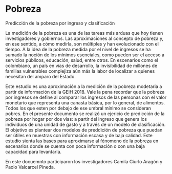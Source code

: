 # Pobreza
 Predicción de la pobreza por ingreso y clasificación 

La medición de la pobreza es una de las tareas más arduas que hoy tienen investigadores y gobiernos. Las aproximaciones al concepto de pobreza y, en ese sentido, a cómo medirla, son múltiples y han evolucionado con el tiempo. A la idea de la pobreza medida por el nivel de ingresos se ha sumado la noción de los mínimos esenciales, como pueden ser el acceso a servicios públicos, educación, salud, entre otros. En escenarios como el colombiano,  un país en vías de desarrollo, la invisibilidad de millones de familias vulnerables complejiza aún más la labor de localizar a quienes necesitan del amparo del Estado. 

Este estudio es una aproximación a la medición de la pobreza modetaria a partir de información de la GEIH 2018. Vale la pena recordar que la pobreza por ingresos se define al comparar los ingresos de las personas con el valor monetario que representa una canasta básica, por lo general, de alimentos. Todos los que esten por debajo de ese umbral mínimo se consideran pobres. En el presente documento se realizó un ejericio de predicción de la pobreza por hogar por dos vías: a partir del ingreso que genera los individuos de una unidad de gasto y a través de un modelo de clasificación. El objetivo es plantear dos modelos de preddición de pobreza que puedan ser útiles en muestras con información escasa y de baja calidad. Este estudio sienta las bases para aproximarse al fénomeno de la pobreza en escenarios donde se cuenta con poca información o con una baja capacidad para levantarla. 

En este docuemnto participaron los investigadores Camila Ciurlo Aragón y Paolo Valcarcel Pineda. 
